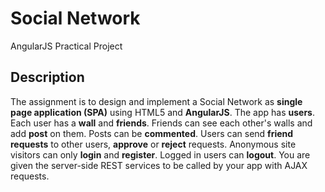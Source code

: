 # Social Network 
AngularJS Practical Project

## Description
The assignment is to design and implement a Social Network as **single page application (SPA)** using HTML5 and **AngularJS**. The app has **users**. Each user has a **wall** and **friends**. Friends can see each other's walls and add **post** on them. Posts can be **commented**. Users can send **friend requests** to other users, **approve** or **reject** requests. Anonymous site visitors can only **login** and **register**. Logged in users can **logout**. You are given the server-side REST services to be called by your app with AJAX requests.